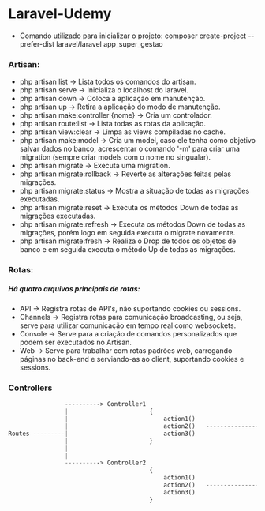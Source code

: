 # Laravel-Udemy

- Comando utilizado para inicializar o projeto: composer create-project --prefer-dist laravel/laravel app_super_gestao

### Artisan:
* php artisan list                      -> Lista todos os comandos do artisan.
* php artisan serve                     -> Inicializa o localhost do laravel.
* php artisan down                      -> Coloca a aplicação em manutenção.
* php artisan up                        -> Retira a aplicação do modo de manutenção.
* php artisan make:controller {nome}    -> Cria um controlador.
* php artisan route:list                -> Lista todas as rotas da aplicação.
* php artisan view:clear                -> Limpa as views compiladas no cache.
* php artisan make:model                -> Cria um model, caso ele tenha como objetivo salvar dados no banco, acrescentar o comando '-m' para criar 
                                           uma migration (sempre criar models com o nome no singualar).
* php artisan migrate                   -> Executa uma migration.
* php artisan migrate:rollback          -> Reverte as alterações feitas pelas migrações.
* php artisan migrate:status            -> Mostra a situação de todas as migrações executadas.
* php artisan migrate:reset             -> Executa os métodos Down de todas as migrações executadas.
* php artisan migrate:refresh           -> Executa os métodos Down de todas as migrações, porém logo em seguida executa o migrate novamente.
* php artisan migrate:fresh             -> Realiza o Drop de todos os objetos de banco e em seguida executa o método Up de todas as migrações.

### Rotas:

##### Há quatro arquivos principais de rotas:

* API       -> Registra rotas de API's, não suportando cookies ou sessions.
* Channels  -> Registra rotas para comunicação broadcasting, ou seja, serve para utilizar comunicação em tempo real como websockets.
* Console   -> Serve para a criação de comandos personalizados que podem ser executados no Artisan.
* Web       -> Serve para trabalhar com rotas padrões web, carregando páginas no back-end e serviando-as ao client, suportando cookies e sessions.

### Controllers
~~~php
                ----------> Controller1 
                |                       {
                |                           action1()   
                |                           action2()   ----------------
Routes ---------|                           action3()                   |
                |                       }                               |
                |                                                       |
                |                                                       |------------> Views
                ----------> Controller2                                 |
                                        {                               |
                                            action1()                   |
                                            action2()   -----------------
                                            action3()
                                        }
~~~

